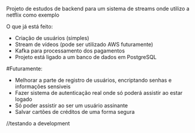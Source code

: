 Projeto de estudos de backend para um sistema de streams onde utilizo a netflix como exemplo


O que já está feito:

- Criação de usuários (simples)
- Stream de vídeos (pode ser utilizado AWS futuramente)
- Kafka para processamento dos pagamentos
- Projeto está ligado a um banco de dados em PostgreSQL

#Futuramente:
- Melhorar a parte de registro de usuários, encriptando senhas e informações sensiveis
- Fazer sistema de autenticação real onde só poderá assistir ao estar logado
- Só poder assistir ao ser um usuário assinante
- Salvar cartões de créditos de uma forma segura

//testando a development